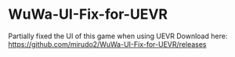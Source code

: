 # WuWa-UI-Fix-for-UEVR
Partially fixed the UI of this game when using UEVR
Download here: <https://github.com/mirudo2/WuWa-UI-Fix-for-UEVR/releases>
